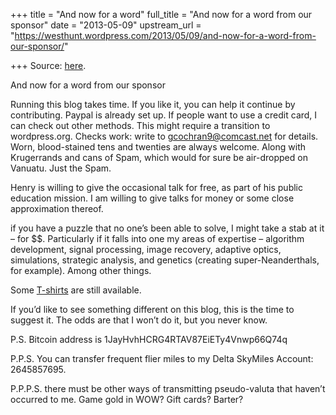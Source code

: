 +++
title = "And now for a word"
full_title = "And now for a word from our sponsor"
date = "2013-05-09"
upstream_url = "https://westhunt.wordpress.com/2013/05/09/and-now-for-a-word-from-our-sponsor/"

+++
Source: [here](https://westhunt.wordpress.com/2013/05/09/and-now-for-a-word-from-our-sponsor/).

And now for a word from our sponsor

Running this blog takes time. If you like it, you can help it continue
by contributing. Paypal is already set up. If people want to use a
credit card, I can check out other methods. This might require a
transition to wordpress.org. Checks work: write to gcochran9@comcast.net
for details. Worn, blood-stained tens and twenties are always welcome.
Along with Krugerrands and cans of Spam, which would for sure be
air-dropped on Vanuatu. Just the Spam.

Henry is willing to give the occasional talk for free, as part of his
public education mission. I am willing to give talks for money or some
close approximation thereof.

if you have a puzzle that no one’s been able to solve, I might take a
stab at it – for $$. Particularly if it falls into one my areas of
expertise – algorithm development, signal processing, image recovery,
adaptive optics, simulations, strategic analysis, and genetics (creating
super-Neanderthals, for example). Among other things.

Some
[T-shirts](https://westhunt.wordpress.com/2013/03/28/manifest-destiny/)
are still available.

If you’d like to see something different on this blog, this is the time
to suggest it. The odds are that I won’t do it, but you never know.

P.S. Bitcoin address is 1JayHvhHCRG4RTAV87EiETy4Vnwp66Q74q

P.P.S. You can transfer frequent flier miles to my Delta SkyMiles
Account: 2645857695.

P.P.P.S. there must be other ways of transmitting pseudo-valuta that
haven’t occurred to me. Game gold in WOW? Gift cards? Barter?

